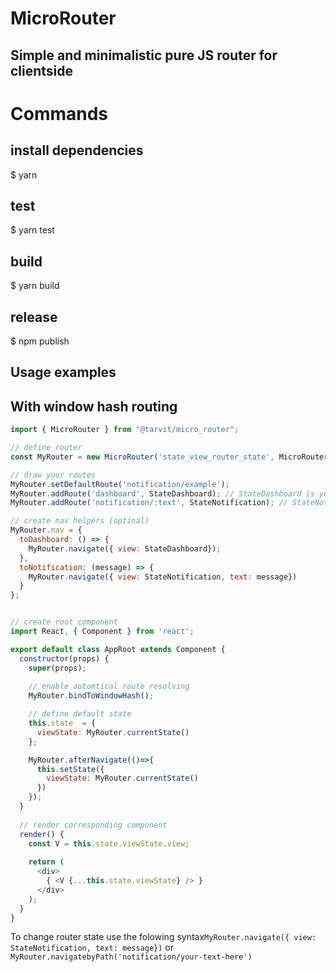 # MicroRouter
## Simple and minimalistic pure JS router for clientside

# Commands

## install dependencies
$ yarn

## test
$ yarn test

## build
$ yarn build

## release
$ npm publish


## Usage examples
## With window hash routing

```js
import { MicroRouter } from "@tarvit/micro_router";

// define router
const MyRouter = new MicroRouter('state_view_router_state', MicroRouter.modes.windowHash);

// draw your routes
MyRouter.setDefaultRoute('notification/example');
MyRouter.addRoute('dashboard', StateDashboard); // StateDashboard is your ReactComponent.
MyRouter.addRoute('notification/:text', StateNotification); // StateNotification is another your ReactComponent.

// create nav helpers (optinal)
MyRouter.nav = {
  toDashboard: () => {
    MyRouter.navigate({ view: StateDashboard});
  },
  toNotification: (message) => {
    MyRouter.navigate({ view: StateNotification, text: message})
  }
};


// create root component
import React, { Component } from 'react';

export default class AppRoot extends Component {
  constructor(props) {
    super(props);
    
    // enable automtical route resolving
    MyRouter.bindToWindowHash();

    // define default state
    this.state  = {
      viewState: MyRouter.currentState()
    };

    MyRouter.afterNavigate(()=>{
      this.setState({
        viewState: MyRouter.currentState()
      })
    });
  }
  
  // render corresponding component
  render() {
    const V = this.state.viewState.view;
 
    return (
      <div>
        { <V {...this.state.viewState} /> }
      </div>
    );
  }
}
```

To change router state use the folowing syntax`MyRouter.navigate({ view: StateNotification, text: message})` or `MyRouter.navigatebyPath('notification/your-text-here')`
